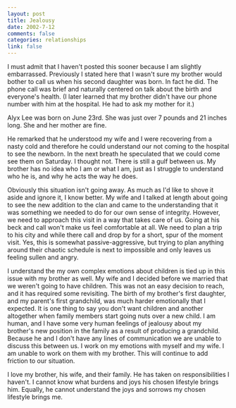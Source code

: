 ```yaml
--- 
layout: post
title: Jealousy
date: 2002-7-12
comments: false
categories: relationships
link: false
---
```

I must admit that I haven't posted this sooner because I am slightly embarrassed. Previously I stated here that I wasn't sure my brother would bother to call us when his second daughter was born. In fact he did. The phone call was brief and naturally centered on talk about the birth and everyone's health. (I later learned that my brother didn't have our phone number with him at the hospital. He had to ask my mother for it.)

Alyx Lee was born on June 23rd. She was just over 7 pounds and 21 inches long. She and her mother are fine.

He remarked that he understood my wife and I were recovering from a nasty cold and therefore he could understand our not coming to the hospital to see the newborn. In the next breath he speculated that we could come see them on Saturday. I thought not. There is still a gulf between us. My brother has no idea who I am or what I am, just as I struggle to understand who he is, and why he acts the way he does.

Obviously this situation isn't going away. As much as I'd like to shove it aside and ignore it, I know better. My wife and I talked at length about going to see the new addition to the clan and came to the understanding that it was something we needed to do for our own sense of integrity. However, we need to approach this visit in a way that takes care of us. Going at his beck and call won't make us feel comfortable at all. We need to plan a trip to his city and while there call and drop by for a short, spur of the moment visit. Yes, this is somewhat passive-aggressive, but trying to plan anything around their chaotic schedule is next to impossible and only leaves us feeling sullen and angry.

I understand the my own complex emotions about children is tied up in this issue with my brother as well. My wife and I decided before we married that we weren't going to have children. This was not an easy decision to reach, and it has required some revisiting. The birth of my brother's first daughter, and my parent's first grandchild, was much harder emotionally that I expected. It is one thing to say you don't want children and another altogether when family members start going nuts over a new child. I am human, and I have some very human feelings of jealousy about my brother's new position in the family as a result of producing a grandchild. Because he and I don't have any lines of communication we are unable to discuss this between us. I work on my emotions with myself and my wife. I am unable to work on them with my brother. This will continue to add friction to our situation.

I love my brother, his wife, and their family. He has taken on responsibilities I haven't. I cannot know what burdens and joys his chosen lifestyle brings him. Equally, he cannot understand the joys and sorrows my chosen lifestyle brings me.
